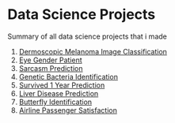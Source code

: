 # Data Science Projects
Summary of all data science projects that i made

1) [Dermoscopic Melanoma Image Classification](https://github.com/AndreasAvgou/Dermoscopic-Melanoma-Image-Classification)
2) [Eye Gender Patient](https://github.com/AndreasAvgou/Eye-Gender-Patient)
3) [Sarcasm Prediction](https://github.com/AndreasAvgou/Sarcasm-Prediction-Model)
4) [Genetic Bacteria Identification](https://github.com/AndreasAvgou/Genetic-Bacteria-Identification)
5) [Survived 1 Year Prediction](https://github.com/AndreasAvgou/Survived-1-Year-Prediction)
6) [Liver Disease Prediction](https://github.com/AndreasAvgou/Liver-Disease-Prediction)
7) [Butterfly Identification](https://github.com/AndreasAvgou/Butterfly-Identification)
8) [Airline Passenger Satisfaction](https://github.com/AndreasAvgou/Airline-Passenger-Satisfaction)
